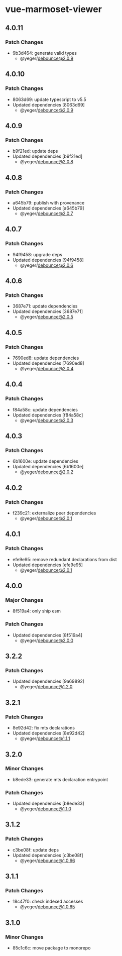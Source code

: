 # vue-marmoset-viewer

## 4.0.11

### Patch Changes

- 9b3d464: generate valid types
  - @yeger/debounce@2.0.9

## 4.0.10

### Patch Changes

- 8063d69: update typescript to v5.5
- Updated dependencies [8063d69]
  - @yeger/debounce@2.0.9

## 4.0.9

### Patch Changes

- b9f21ed: update deps
- Updated dependencies [b9f21ed]
  - @yeger/debounce@2.0.8

## 4.0.8

### Patch Changes

- a645b79: publish with provenance
- Updated dependencies [a645b79]
  - @yeger/debounce@2.0.7

## 4.0.7

### Patch Changes

- 94f9458: upgrade deps
- Updated dependencies [94f9458]
  - @yeger/debounce@2.0.6

## 4.0.6

### Patch Changes

- 3687e71: update dependencies
- Updated dependencies [3687e71]
  - @yeger/debounce@2.0.5

## 4.0.5

### Patch Changes

- 7690ed8: update dependencies
- Updated dependencies [7690ed8]
  - @yeger/debounce@2.0.4

## 4.0.4

### Patch Changes

- f84a58c: update dependencies
- Updated dependencies [f84a58c]
  - @yeger/debounce@2.0.3

## 4.0.3

### Patch Changes

- 6b1600e: update dependencies
- Updated dependencies [6b1600e]
  - @yeger/debounce@2.0.2

## 4.0.2

### Patch Changes

- f239c21: externalize peer dependencies
  - @yeger/debounce@2.0.1

## 4.0.1

### Patch Changes

- efe9e95: remove redundant declarations from dist
- Updated dependencies [efe9e95]
  - @yeger/debounce@2.0.1

## 4.0.0

### Major Changes

- 8f519a4: only ship esm

### Patch Changes

- Updated dependencies [8f519a4]
  - @yeger/debounce@2.0.0

## 3.2.2

### Patch Changes

- Updated dependencies [9a69892]
  - @yeger/debounce@1.2.0

## 3.2.1

### Patch Changes

- 8e92d42: fix mts declarations
- Updated dependencies [8e92d42]
  - @yeger/debounce@1.1.1

## 3.2.0

### Minor Changes

- b8ede33: generate mts declaration entrypoint

### Patch Changes

- Updated dependencies [b8ede33]
  - @yeger/debounce@1.1.0

## 3.1.2

### Patch Changes

- c3be08f: update deps
- Updated dependencies [c3be08f]
  - @yeger/debounce@1.0.66

## 3.1.1

### Patch Changes

- 18c47f0: check indexed accesses
  - @yeger/debounce@1.0.65

## 3.1.0

### Minor Changes

- 85c1c6c: move package to monorepo

